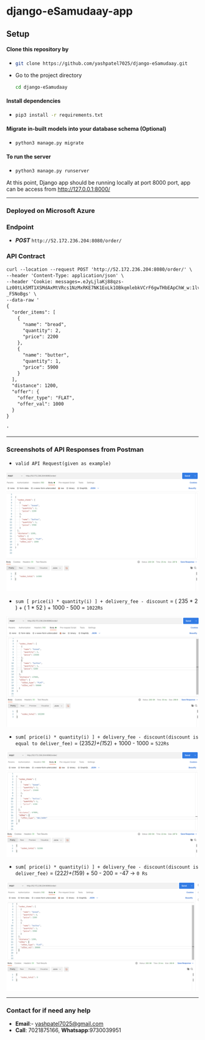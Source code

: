 # django-eSamudaay-app

## Setup

#### Clone this repository by 

- ```bash
  git clone https://github.com/yashpatel7025/django-eSamudaay.git
  ```
  
- Go to the project directory
  ```bash
  cd django-eSamudaay
  ```
  
 #### Install dependencies
-   ```bash
    pip3 install -r requirements.txt
    ```
#### Migrate in-built models into your database schema (Optional)
-   ```bash
    python3 manage.py migrate
    ```
 #### To run the server
-   ```bash
    python3 manage.py runserver
    ```

 At this point, Django app should be running locally at port 8000 port, app can be access from http://127.0.0.1:8000/
- -------------------------------------------------------------------------

### Deployed on Microsoft Azure

### Endpoint

- ***POST*** ```http://52.172.236.204:8080/order/```

### API Contract

```
curl --location --request POST 'http://52.172.236.204:8080/order/' \
--header 'Content-Type: application/json' \
--header 'Cookie: messages=.eJyLjlaKj88qzs-Lz00tLk5MT1XSMdAxMtVRcs1NzMxRKE7NK1EoLk1OBkqmlebkVCrF6gwTHbEApChW_w:1lvLtB:qtNlgoJpWMOaGhHwdGWN7U9nZ0lJ7EVXpa-_F5NoBgs' \
--data-raw '
{
  "order_items": [
    {
      "name": "bread",
      "quantity": 2,
      "price": 2200
    },
    {
      "name": "butter",
      "quantity": 1,
      "price": 5900
    }
  ],
  "distance": 1200,
  "offer": {
    "offer_type": "FLAT",
    "offer_val": 1000
  }
}

'
```
- --------------------------------------------------------------------------
### Screenshots of API Responses from Postman

-  ```valid API Request(given as example)```

<img src="./demo_images/1.png" >

- ```sum [ price(i) * quantity(i) ] + delivery_fee - discount``` = ( 235 * 2 ) + ( 1 * 52 ) + 1000 - 500 =  ```1022Rs```

<img src="./demo_images/2.png">

- ```sum[ price(i) * quantity(i) ] + delivery_fee - discount(discount is equal to deliver_fee)``` = (235*2)+(1*52) + 1000 - 1000 = ```522Rs```

<img src="./demo_images/3.png">

- ```sum[ price(i) * quantity(i) ] + delivery_fee - discount(discount is deliver_fee)``` = (22*2)+(1*59) + 50 - 200 = -47 -> ```0 Rs```

<img src="./demo_images/4.png">

- --------------------------------------------------------------------------

### Contact for if need any help

- **Email**:- yashpatel7025@gmail.com
- **Call**: 7021875166, **Whatsapp**:9730039951
